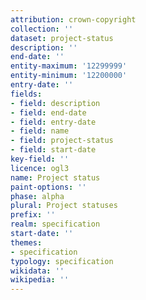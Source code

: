 ```yaml
---
attribution: crown-copyright
collection: ''
dataset: project-status
description: ''
end-date: ''
entity-maximum: '12299999'
entity-minimum: '12200000'
entry-date: ''
fields:
- field: description
- field: end-date
- field: entry-date
- field: name
- field: project-status
- field: start-date
key-field: ''
licence: ogl3
name: Project status
paint-options: ''
phase: alpha
plural: Project statuses
prefix: ''
realm: specification
start-date: ''
themes:
- specification
typology: specification
wikidata: ''
wikipedia: ''
---
```

